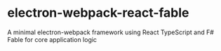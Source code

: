 # electron-webpack-react-fable
A minimal electron-webpack framework using React TypeScript and F# Fable for core application logic
